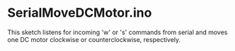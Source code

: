 # SerialMoveDCMotor.ino
This sketch listens for incoming 'w' or 's' commands from serial and moves one DC motor clockwise or counterclockwise, respectively.
